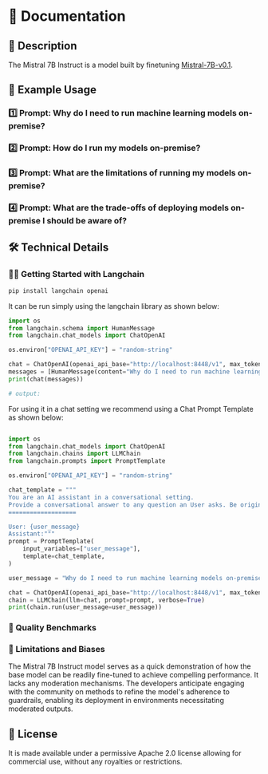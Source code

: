 # 📑 Documentation

## 📌 Description
The Mistral 7B Instruct is a model built by finetuning  <a href='https://huggingface.co/mistralai/Mistral-7B-v0.1' target='_blank'>Mistral-7B-v0.1</a>.

## 📒 Example Usage

### 1️⃣ Prompt: Why do I need to run machine learning models on-premise?

### 2️⃣ Prompt: How do I run my models on-premise?

### 3️⃣ Prompt: What are the limitations of running my models on-premise?

### 4️⃣ Prompt: What are the trade-offs of deploying models on-premise I should be aware of?

## 🛠️ Technical Details

### 🦜🔗 Getting Started with Langchain

```bash
pip install langchain openai
```

It can be run simply using the langchain library as shown below:

```python
import os
from langchain.schema import HumanMessage
from langchain.chat_models import ChatOpenAI

os.environ["OPENAI_API_KEY"] = "random-string"

chat = ChatOpenAI(openai_api_base="http://localhost:8448/v1", max_tokens=128)
messages = [HumanMessage(content="Why do I need to run machine learning models on-premise?")]
print(chat(messages))

# output:
```

For using it in a chat setting we recommend using a Chat Prompt Template as shown below:
    
```python

import os
from langchain.chat_models import ChatOpenAI
from langchain.chains import LLMChain
from langchain.prompts import PromptTemplate

os.environ["OPENAI_API_KEY"] = "random-string"

chat_template = """
You are an AI assistant in a conversational setting.
Provide a conversational answer to any question an User asks. Be original, concise, accurate and helpful.
===================

User: {user_message}
Assistant:"""
prompt = PromptTemplate(
    input_variables=["user_message"],
    template=chat_template,
)

user_message = "Why do I need to run machine learning models on-premise?"

chat = ChatOpenAI(openai_api_base="http://localhost:8448/v1", max_tokens=128)
chain = LLMChain(llm=chat, prompt=prompt, verbose=True)
print(chain.run(user_message=user_message))

```

### 🔎 Quality Benchmarks

### 🚫 Limitations and Biases

The Mistral 7B Instruct model serves as a quick demonstration of how the base model can be readily fine-tuned to achieve compelling performance. It lacks any moderation mechanisms. The developers anticipate engaging with the community on methods to refine the model's adherence to guardrails, enabling its deployment in environments necessitating moderated outputs.

## 📜 License
It is made available under a permissive Apache 2.0 license allowing for commercial use, without any royalties or restrictions.
